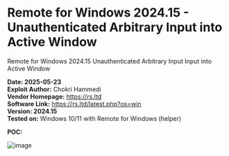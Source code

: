 # Remote for Windows 2024.15 - Unauthenticated Arbitrary Input into Active Window
 Remote for Windows 2024.15 Unauthenticated Arbitrary Input Input into Active Window

**Date: 2025-05-23** <br>
**Exploit Author:** Chokri Hammedi <br>
**Vendor Homepage:** https://rs.ltd <br>
**Software Link:** https://rs.ltd/latest.php?os=win <br>
**Version: 2024.15** <br>
**Tested on:** Windows 10/11 with Remote for Windows (helper) <br>

**POC:**
<br>

![image](https://github.com/user-attachments/assets/33253378-9708-44bd-8d54-7839d926f43a)
